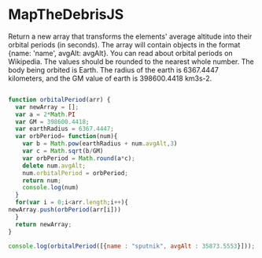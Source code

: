 # MapTheDebrisJS
Return a new array that transforms the elements' average altitude into their orbital periods (in seconds).  The array will contain objects in the format {name: 'name', avgAlt: avgAlt}.  You can read about orbital periods on Wikipedia.  The values should be rounded to the nearest whole number. The body being orbited is Earth.  The radius of the earth is 6367.4447 kilometers, and the GM value of earth is 398600.4418 km3s-2.
``` javascript

function orbitalPeriod(arr) {
  var newArray = [];
  var a = 2*Math.PI
  var GM = 398600.4418;
  var earthRadius = 6367.4447;
  var orbPeriod= function(num){
    var b = Math.pow(earthRadius + num.avgAlt,3)
    var c = Math.sqrt(b/GM)
    var orbPeriod = Math.round(a*c);
    delete num.avgAlt;
    num.orbitalPeriod = orbPeriod;
    return num;
    console.log(num)
  }
  for(var i = 0;i<arr.length;i++){
newArray.push(orbPeriod(arr[i]))
  }
  return newArray;
}

console.log(orbitalPeriod([{name : "sputnik", avgAlt : 35873.5553}]));

```

